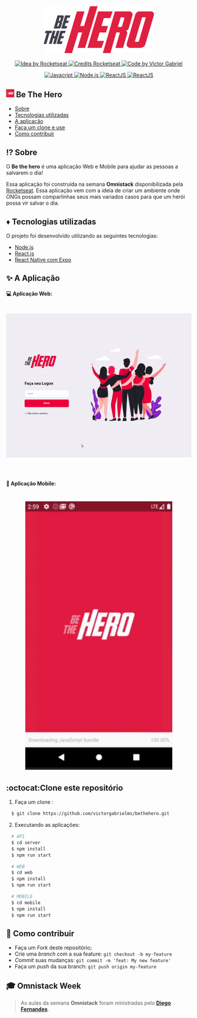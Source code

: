 <h3 align="center">
    <img alt="Logo" title="#logo" width="300px" src="assets/logo.svg">
</h3>

<p align="center">
  <a href="https://rocketseat.com.br">
    <img alt="Idea by Rocketseat" src="https://img.shields.io/badge/idea%20by-Rocketseat-%237519C1">
  </a>
  <a href="https://rocketseat.com.br">
    <img alt="Credits Rocketseat" src="https://img.shields.io/badge/credits%20-Rocketseat-%237519C1">
  </a>
   <a href="https://github.com/VictorGabrielMS">
    <img alt="Code by Victor Gabriel" src="https://img.shields.io/badge/code%20by-Victor Gabriel-%23E02041">
  </a>
</p>


<p align="center">
  <a href="https://developer.mozilla.org/pt-BR/docs/Web/JavaScript">
    <img alt="Javacript" src="https://img.shields.io/badge/Javacript-%23D1CB36">
  </a>
  <a href="https://nodejs.org/en/">
    <img alt="Node.js" src="https://img.shields.io/badge/Node.js-%2341B879">
  </a>
  <a href="https://pt-br.reactjs.org/">
    <img alt="ReactJS" src="https://img.shields.io/badge/ReactJS-%2315BED1">
  </a>
  <a href="https://reactnative.dev/">
    <img alt="ReactJS" src="https://img.shields.io/badge/React Native-%235465D1">
  </a>
</p>


## <img alt="bethehero" src="assets/icon.png" height="22"> Be The Hero

- [Sobre](#sobre)
- [Tecnologias utilizadas](#tecnologias-utilizadas)
- [A aplicação](#aplicacao)
- [Faça um clone e use](#como-usar)
- [Como contribuir](#como-contribuir)

<a id="sobre"></a>

## :interrobang:  Sobre

O <strong>Be the hero</strong> é uma aplicação Web e Mobile para ajudar as pessoas a salvarem o dia!

Essa aplicação foi construída na semana <strong>Omnistack</strong>  disponibilizada pela [Rocketseat](https://rocketseat.com.br/). Essa aplicação vem com a ideia de criar um ambiente onde ONGs possam comparlinhas seus mais variados casos para que um herói possa vir salvar o dia.

<a id="tecnologias-utilizadas"></a>

## :diamonds:  Tecnologias utilizadas

O projeto foi desenvolvido utilizando as seguintes tecnologias:

- [Node.js](https://nodejs.org/en/)
- [React.js](https://reactjs.org/)
- [React Native com Expo](https://expo.io/)

<a id="aplicacao"></a>

## :sparkles:  A Aplicação

#### :computer:  Aplicação Web:

<h1 align="center">
    <img alt="Web" src="assets/web.gif" width="900px">
</h1>

<br>

#### :iphone:  Aplicação Mobile:

<h1 align="center">
    <img alt="Mobile" src="assets/mobile.gif" width="400px">
</h1>


<a id="como-usar"></a>

## :octocat:Clone este repositório

1. Faça um clone :

```sh
  $ git clone https://github.com/victorgabrielms/bethehero.git
```

2. Executando as aplicações:

```sh
  # API
  $ cd server
  $ npm install
  $ npm run start
```
```sh
  # WEB
  $ cd web
  $ npm install
  $ npm run start
```

```sh
  # MOBILE
  $ cd mobile
  $ npm install
  $ npm run start
```

<a id="como-contribuir"></a>

## :dart: Como contribuir

- Faça um _Fork_ deste repositório;
- Crie uma _branch_ com a sua feature: `git checkout -b my-feature`
- _Commit_ suas mudanças: `git commit -m 'feat: My new feature'`
- Faça um _push_ da sua branch: `git push origin my-feature`

## :mortar_board: Omnistack Week

> As aulas da semana **Omnistack** foram ministradas pelo **[Diego Fernandes](https://github.com/diego3g)**.


